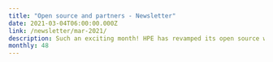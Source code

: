 ```yaml
---
title: "Open source and partners - Newsletter"
date: 2021-03-04T06:00:00.000Z
link: /newsletter/mar-2021/
description: Such an exciting month! HPE has revamped its open source website, highlighting the many open source projects in which HPE is involved. HPE Ezmeral partners, like Run:AI, are contributing to our community, and the popular Munch & Learn Technology Talks continue to gain momentum. Stay tuned… even more excitement is on the way!
monthly: 48
---
```

            